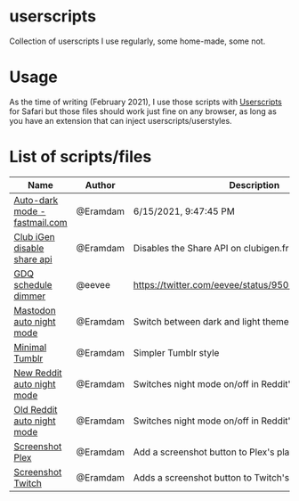 # userscripts

Collection of userscripts I use regularly, some home-made, some not.

# Usage

As the time of writing (February 2021), I use those scripts with [Userscripts](https://apps.apple.com/us/app/userscripts/id1463298887?mt=12) for Safari but those files should work just fine on any browser, as long as you have an extension that can inject userscripts/userstyles.

# List of scripts/files

<!-- Insert files table -->

| Name                                                                                                                          | Author   | Description                                         |
| ----------------------------------------------------------------------------------------------------------------------------- | -------- | --------------------------------------------------- |
| [Auto-dark mode - fastmail.com](https://github.com/eramdam/userscripts/blob/main/Auto-dark%20mode%20-%20fastmail.com.user.js) | @Eramdam | 6/15/2021, 9:47:45 PM                               |
| [Club iGen disable share api](https://github.com/eramdam/userscripts/blob/main/Club%20iGen%20disable%20share%20api.user.js)   | @Eramdam | Disables the Share API on clubigen.fr               |
| [GDQ schedule dimmer](https://github.com/eramdam/userscripts/blob/main/GDQ%20schedule%20dimmer.user.js)                       | @eevee   | https://twitter.com/eevee/status/950119009638232064 |
| [Mastodon auto night mode](https://github.com/eramdam/userscripts/blob/main/Mastodon%20auto%20night%20mode.user.js)           | @Eramdam | Switch between dark and light theme on Mastodon     |
| [Minimal Tumblr](https://github.com/eramdam/userscripts/blob/main/Minimal%20Tumblr.css)                                       | @Eramdam | Simpler Tumblr style                                |
| [New Reddit auto night mode](https://github.com/eramdam/userscripts/blob/main/New%20Reddit%20auto%20night%20mode.user.js)     | @Eramdam | Switches night mode on/off in Reddit's new layout   |
| [Old Reddit auto night mode](https://github.com/eramdam/userscripts/blob/main/Old%20Reddit%20auto%20night%20mode.user.js)     | @Eramdam | Switches night mode on/off in Reddit's old layout   |
| [Screenshot Plex](https://github.com/eramdam/userscripts/blob/main/Screenshot%20Plex.user.js)                                 | @Eramdam | Add a screenshot button to Plex's player            |
| [Screenshot Twitch](https://github.com/eramdam/userscripts/blob/main/Screenshot%20Twitch.user.js)                             | @Eramdam | Adds a screenshot button to Twitch's player         |
